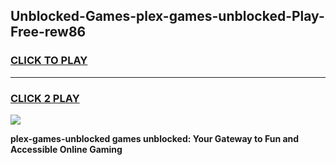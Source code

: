 
## Unblocked-Games-plex-games-unblocked-Play-Free-rew86
<h3>
<a href="https://premium76.site?title=plex-games-unblocked&ref=10A">CLICK TO PLAY</a></h3>
<hr>

<h3>
<a href="https://premium76.site?title=plex-games-unblocked&ref=10A">CLICK 2 PLAY</a>
  
</h3>

<a href="https://premium76.site?title=plex-games-unblocked&ref=10A"><img src="https://clearcache.store/games.png"></a>


**plex-games-unblocked games unblocked: Your Gateway to Fun and Accessible Online Gaming**
